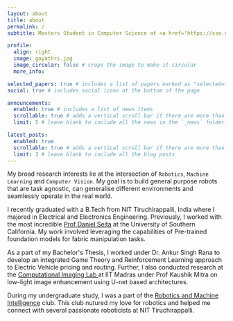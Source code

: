 ```yaml
---
layout: about
title: about
permalink: /
subtitle: Masters Student in Computer Science at <a href='https://cse.ucsd.edu/graduate/degree-programs/ms-program'>UC San Diego</a>

profile:
  align: right
  image: gayathri.jpg
  image_circular: false # crops the image to make it circular
  more_info: 

selected_papers: true # includes a list of papers marked as "selected={true}"
social: true # includes social icons at the bottom of the page

announcements:
  enabled: true # includes a list of news items
  scrollable: true # adds a vertical scroll bar if there are more than 3 news items
  limit: 5 # leave blank to include all the news in the `_news` folder

latest_posts:
  enabled: true
  scrollable: true # adds a vertical scroll bar if there are more than 3 new posts items
  limit: 3 # leave blank to include all the blog posts
---
```

My broad research interests lie at the intersection of `Robotics`, `Machine Learning` and `Computer Vision`. My goal is to build general purpose robots that are task agnostic, can generalise different environments and seamlessly operate in the real world.

I recently graduated with a B.Tech from NIT Tiruchirappalli, India where I majored in Electrical and Electronics Engineering. Previously, I worked with the most incredible <a href='https://danielseita.github.io/'>Prof Daniel Seita</a> at the University of Southern California. My work involved leveraging the capabilities of Pre-trained foundation models for fabric manipulation tasks. 

As a part of my Bachelor's Thesis, I worked under Dr. Ankur Singh Rana to develop an integrated Game Theory and Reinforcement Learning approach to Electric Vehicle pricing and routing. Further, I also conducted research at the <a href= 'https://www.ee.iitm.ac.in/comp_photolab/'> Computational Imaging Lab </a> at IIT Madras under Prof Kaushik Mitra on low-light image enhancement using U-net based architectures. 

During my undergraduate study, I was a part of the <a href='https://rmi.nitt.edu/'>Robotics and Machine Intelligence</a> club. This club nutured my love for robotics and helped me connect with several passionate roboticists at NIT Tiruchirappalli. 

<!-- Write your biography here. Tell the world about yourself. Link to your favorite [subreddit](http://reddit.com). You can put a picture in, too. The code is already in, just name your picture `prof_pic.jpg` and put it in the `img/` folder.

Put your address / P.O. box / other info right below your picture. You can also disable any of these elements by editing `profile` property of the YAML header of your `_pages/about.md`. Edit `_bibliography/papers.bib` and Jekyll will render your [publications page](/al-folio/publications/) automatically.

Link to your social media connections, too. This theme is set up to use [Font Awesome icons](https://fontawesome.com/) and [Academicons](https://jpswalsh.github.io/academicons/), like the ones below. Add your Facebook, Twitter, LinkedIn, Google Scholar, or just disable all of them. -->
